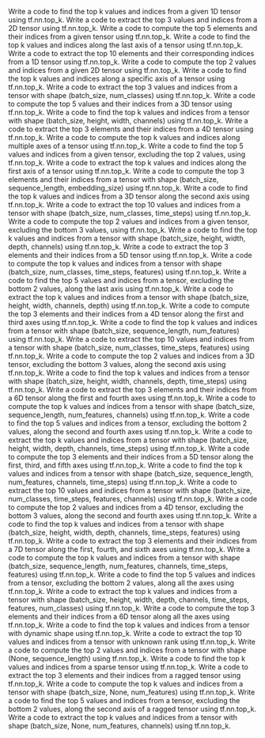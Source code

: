 Write a code to find the top k values and indices from a given 1D tensor using tf.nn.top_k.
Write a code to extract the top 3 values and indices from a 2D tensor using tf.nn.top_k.
Write a code to compute the top 5 elements and their indices from a given tensor using tf.nn.top_k.
Write a code to find the top k values and indices along the last axis of a tensor using tf.nn.top_k.
Write a code to extract the top 10 elements and their corresponding indices from a 1D tensor using tf.nn.top_k.
Write a code to compute the top 2 values and indices from a given 2D tensor using tf.nn.top_k.
Write a code to find the top k values and indices along a specific axis of a tensor using tf.nn.top_k.
Write a code to extract the top 3 values and indices from a tensor with shape (batch_size, num_classes) using tf.nn.top_k.
Write a code to compute the top 5 values and their indices from a 3D tensor using tf.nn.top_k.
Write a code to find the top k values and indices from a tensor with shape (batch_size, height, width, channels) using tf.nn.top_k.
Write a code to extract the top 3 elements and their indices from a 4D tensor using tf.nn.top_k.
Write a code to compute the top k values and indices along multiple axes of a tensor using tf.nn.top_k.
Write a code to find the top 5 values and indices from a given tensor, excluding the top 2 values, using tf.nn.top_k.
Write a code to extract the top k values and indices along the first axis of a tensor using tf.nn.top_k.
Write a code to compute the top 3 elements and their indices from a tensor with shape (batch_size, sequence_length, embedding_size) using tf.nn.top_k.
Write a code to find the top k values and indices from a 3D tensor along the second axis using tf.nn.top_k.
Write a code to extract the top 10 values and indices from a tensor with shape (batch_size, num_classes, time_steps) using tf.nn.top_k.
Write a code to compute the top 2 values and indices from a given tensor, excluding the bottom 3 values, using tf.nn.top_k.
Write a code to find the top k values and indices from a tensor with shape (batch_size, height, width, depth, channels) using tf.nn.top_k.
Write a code to extract the top 3 elements and their indices from a 5D tensor using tf.nn.top_k.
Write a code to compute the top k values and indices from a tensor with shape (batch_size, num_classes, time_steps, features) using tf.nn.top_k.
Write a code to find the top 5 values and indices from a tensor, excluding the bottom 2 values, along the last axis using tf.nn.top_k.
Write a code to extract the top k values and indices from a tensor with shape (batch_size, height, width, channels, depth) using tf.nn.top_k.
Write a code to compute the top 3 elements and their indices from a 4D tensor along the first and third axes using tf.nn.top_k.
Write a code to find the top k values and indices from a tensor with shape (batch_size, sequence_length, num_features) using tf.nn.top_k.
Write a code to extract the top 10 values and indices from a tensor with shape (batch_size, num_classes, time_steps, features) using tf.nn.top_k.
Write a code to compute the top 2 values and indices from a 3D tensor, excluding the bottom 3 values, along the second axis using tf.nn.top_k.
Write a code to find the top k values and indices from a tensor with shape (batch_size, height, width, channels, depth, time_steps) using tf.nn.top_k.
Write a code to extract the top 3 elements and their indices from a 6D tensor along the first and fourth axes using tf.nn.top_k.
Write a code to compute the top k values and indices from a tensor with shape (batch_size, sequence_length, num_features, channels) using tf.nn.top_k.
Write a code to find the top 5 values and indices from a tensor, excluding the bottom 2 values, along the second and fourth axes using tf.nn.top_k.
Write a code to extract the top k values and indices from a tensor with shape (batch_size, height, width, depth, channels, time_steps) using tf.nn.top_k.
Write a code to compute the top 3 elements and their indices from a 5D tensor along the first, third, and fifth axes using tf.nn.top_k.
Write a code to find the top k values and indices from a tensor with shape (batch_size, sequence_length, num_features, channels, time_steps) using tf.nn.top_k.
Write a code to extract the top 10 values and indices from a tensor with shape (batch_size, num_classes, time_steps, features, channels) using tf.nn.top_k.
Write a code to compute the top 2 values and indices from a 4D tensor, excluding the bottom 3 values, along the second and fourth axes using tf.nn.top_k.
Write a code to find the top k values and indices from a tensor with shape (batch_size, height, width, depth, channels, time_steps, features) using tf.nn.top_k.
Write a code to extract the top 3 elements and their indices from a 7D tensor along the first, fourth, and sixth axes using tf.nn.top_k.
Write a code to compute the top k values and indices from a tensor with shape (batch_size, sequence_length, num_features, channels, time_steps, features) using tf.nn.top_k.
Write a code to find the top 5 values and indices from a tensor, excluding the bottom 2 values, along all the axes using tf.nn.top_k.
Write a code to extract the top k values and indices from a tensor with shape (batch_size, height, width, depth, channels, time_steps, features, num_classes) using tf.nn.top_k.
Write a code to compute the top 3 elements and their indices from a 6D tensor along all the axes using tf.nn.top_k.
Write a code to find the top k values and indices from a tensor with dynamic shape using tf.nn.top_k.
Write a code to extract the top 10 values and indices from a tensor with unknown rank using tf.nn.top_k.
Write a code to compute the top 2 values and indices from a tensor with shape (None, sequence_length) using tf.nn.top_k.
Write a code to find the top k values and indices from a sparse tensor using tf.nn.top_k.
Write a code to extract the top 3 elements and their indices from a ragged tensor using tf.nn.top_k.
Write a code to compute the top k values and indices from a tensor with shape (batch_size, None, num_features) using tf.nn.top_k.
Write a code to find the top 5 values and indices from a tensor, excluding the bottom 2 values, along the second axis of a ragged tensor using tf.nn.top_k.
Write a code to extract the top k values and indices from a tensor with shape (batch_size, None, num_features, channels) using tf.nn.top_k.